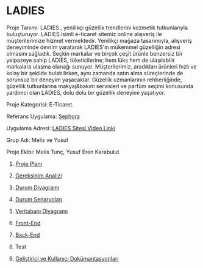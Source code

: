 # LADIES

Proje Tanımı: LADIES , yenilikçi güzellik trendlerini kozmetik tutkunlarıyla buluşturuyor. LADIES isimli e-ticaret sitemiz online alışveriş ile müşterilerimize hizmet vermektedir. Yenilikçi mağaza tasarımıyla, alışveriş deneyiminde devrim yaratarak LADIES'in mükemmel güzelliğin adresi olmasını sağladık. Seçkin markalar ve birçok çeşit ürünle benzersiz bir yelpazeye sahip LADIES, tüketicilerine; hem lüks hem de ulaşılabilir markalara ulaşma olanağı sunuyor. Müşterilerimiz, aradıkları ürünleri hızlı ve kolay bir şekilde bulabilirken, aynı zamanda satın alma süreçlerinde de sorunsuz bir deneyim yaşacaklar. Güzellik uzmanlarının rehberliğinde, güzellik tutkunlarına makyaj&bakım servisleri ve parfüm seçimi konusunda yardımcı olan LADIES, dolu dolu bir güzellik deneyimi yaşatıyor.

Proje Kategorisi: E-Ticaret.

Referans Uygulama: [Sephora](https://www.sephora.com.tr/)

Uygulama Adresi: [LADIES Sitesi Video Linki](https://www.youtube.com/watch?v=w-RVHPIO-6Y)

Grup Adı: Melis ve Yusuf

Proje Ekibi: Melis Tunç, Yusuf Eren Karabulut

1. [Proje Planı](ProjePlan.md)

2. [Gereksinim Analizi](GereksinimAnalizi.md)

3. [Durum Diyagramı](DurumDiyagramı.md)

4. [Durum Senaryoları](DurumSenaryoları.md)

5. [Veritabanı Diyagramı](VeritabanıDiyagramı.md)

6. [Front-End](Frontend.md)

7. [Back-End](Backend.md)

8. Test

9. [Geliştirici ve Kullanıcı Dokümantasyonları](GeliştiriciveKullanıcıDokümantasyonları.md)
